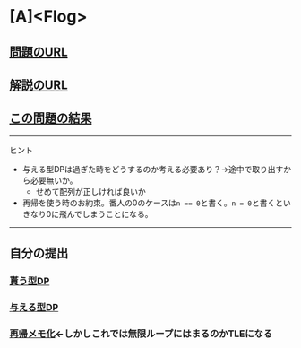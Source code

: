 # \[A\]\<Flog\>

## [問題のURL](https://atcoder.jp/contests/dp/tasks/dp_a)

## [解説のURL](https://qiita.com/drken/items/dc53c683d6de8aeacf5a#a-%E5%95%8F%E9%A1%8C---frog-1)

## [この問題の結果](https://atcoder.jp/contests/dp/submissions?f.Task=dp_a&f.LanguageName=C%2B%2B&f.Status=&f.User=)

<!---- 「問題の結果の見方」
 PROBLEMS→問題番号一覧→回答者数→accepted＋言語をセレクトする 
 ---->

-----

ヒント

* 与える型DPは過ぎた時をどうするのか考える必要あり？→途中で取り出すから必要無いか。
  * せめて配列が正しければ良いか
* 再帰を使う時のお約束。番人の0のケースは`n == 0`と書く。`n = 0`と書くといきなり0に飛んでしまうことになる。

-----

## 自分の提出

### [貰う型DP](https://atcoder.jp/contests/dp/submissions/24954182)

### [与える型DP](https://atcoder.jp/contests/dp/submissions/24969125)

### [再帰メモ化](https://atcoder.jp/contests/dp/submissions/24974692)←しかしこれでは無限ループにはまるのかTLEになる
